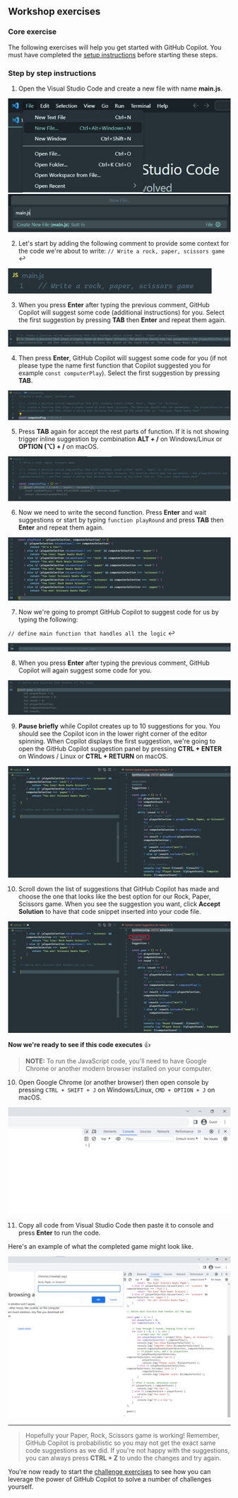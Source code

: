 ## Workshop exercises

### Core exercise

The following exercises will help you get started with GitHub Copilot. You must have completed the [setup instructions](<./1. setup.md>) before starting these steps.

### Step by step instructions

1. Open the Visual Studio Code and create a new file with name **main.js**.

<img alt="VS Code - create a new file" src="../assets/VS Code - create new file.png">

<br>
<img alt="VS Code - give name new file" src="../assets/VS Code - give name new file.png">

2. Let's start by adding the following comment to provide some context for the code we're about to write:
   `// Write a rock, paper, scissors game` :leftwards_arrow_with_hook:

<img alt="Copilot Prompt - game" src="../assets/Copilot Prompt - game.png">

3.  When you press **Enter** after typing the previous comment, GitHub Copilot will suggest some code (additional instructions) for you. Select the first suggestion by pressing **TAB** then **Enter** and repeat them again.

<img alt="Copilot Suggestion - game instructions" src="../assets/Copilot Suggestion - game instructions.png">

4. Then press **Enter**, GitHub Copilot will suggest some code for you (if not please type the name first function that Copilot suggested you for example `const computerPlay`). Select the first suggestion by pressing **TAB**.

<img alt="Copilot Suggestion - computer play function start" src="../assets/Copilot Suggestion - comp play func start.png">

5. Press **TAB** again for accept the rest parts of function. If it is not showing trigger inline suggestion by combination **ALT + \/** on Windows/Linux or **OPTION (⌥) + \/** on macOS.

<img alt="Copilot Suggestion - computer play function end" src="../assets/Copilot Suggestion - comp play func end.png">

6. Now we need to write the second function. Press **Enter** and wait suggestions or start by typing `function playRound` and press **TAB** then **Enter** and repeat them again.

<img alt="Copilot Suggestion - play round function" src="../assets/Copilot Suggestion - play round func.png">

7. Now we're going to prompt GitHub Copilot to suggest code for us by typing the following:

`// define main function that handles all the logic` :leftwards_arrow_with_hook:

<img alt="Copilot Prompt - main function" src="../assets/Copilot Prompt - main func.png">

8. When you press **Enter** after typing the previous comment, GitHub Copilot will again suggest some code for you.

<img alt="Copilot Suggestion - main function" src="../assets/Copilot Suggestion - main func.png">

9. **Pause briefly** while Copilot creates up to 10 suggestions for you. You should see the Copilot icon in the lower right corner of the editor spinning. When Copilot displays the first suggestion, we're going to open the GitHub Copilot suggestion panel by pressing **CTRL + ENTER** on Windows / Linux or **CTRL + RETURN** on macOS.

<img alt="Copilot Suggestion - pane" src="../assets/Copilot Suggestion - pane.png">

10. Scroll down the list of suggestions that GitHub Copilot has made and choose the one that looks like the best option for our Rock, Paper, Scissors game. When you see the suggestion you want, click **Accept Solution** to have that code snippet inserted into your code file.

<img alt="Copilot Suggestion - Accept Solution" src="../assets/Copilot Suggestion - Accept Solution.png">

**Now we're ready to see if this code executes** :thumbsup:

> **NOTE:** To run the JavaScript code, you'll need to have Google Chrome or another modern browser installed on your computer.

10. Open Google Chrome (or another browser) then open console by pressing `CTRL + SHIFT + J` on Windows/Linux, `CMD + OPTION + J` on macOS.

<img alt="Google Chrome - console" src="../assets/Google Chrome - console.png">

11. Copy all code from Visual Studio Code then paste it to console and press **Enter** to run the code.

Here's an example of what the completed game might look like.

<img alt="Google Chrome - run game" src="../assets/Google Chrome - run game.png">

---

> Hopefully your Paper, Rock, Scissors game is working! Remember, GitHub Copilot is probabilistic so you may not get the exact same code suggestions as we did. If you're not happy with the suggestions, you can always press **CTRL + Z** to undo the changes and try again.

You're now ready to start the [challenge exercises](<./3. challenge exercises.md>) to see how you can leverage the power of GitHub Copilot to solve a number of challenges yourself.

